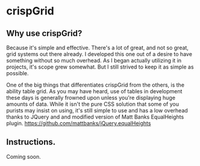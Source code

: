 crispGrid
=========

## Why use crispGrid?

Because it's simple and effective. There's a lot of great, and not so great, grid systems out there already. I developed this one out of a desire to have something without so much overhead. As I began actually utilizing it in projects, it's scope grew somewhat. But I still strived to keep it as simple as possible.

One of the big things that differentiates crispGrid from the others, is the ability table grid. As you may have heard, use of tables in development these days is generally frowned upon unless you're displaying huge amounts of data. While it isn't the pure CSS solution that some of you purists may insist on using, it's still simple to use and has a low overhead thanks to JQuery and and modified version of Matt Banks EqualHeights plugin. https://github.com/mattbanks/jQuery.equalHeights




## Instructions.

Coming soon.